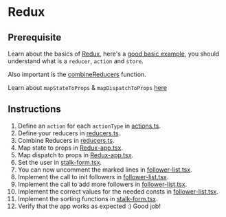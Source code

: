 # Redux

## Prerequisite

Learn about the basics of [Redux](https://redux.js.org/api/api-reference), here's a [good basic example](https://redux.js.org/basics/example), you should understand what is a `reducer`, `action` and `store`.

Also important is the [combineReducers](https://redux.js.org/api/combinereducers) function.

Learn about `mapStateToProps` & `mapDispatchToProps` [here](https://medium.com/@findforhad.io/redux-mapstatetoprops-and-mapdispatchtoprops-explained-ea48d41708dc)

## Instructions

1. Define an `action` for each `actionType` in [actions.ts](./actions.ts).
2. Define your reducers in [reducers.ts](./reducers.ts).
3. Combine Reducers in [reducers.ts](./reducers.ts).
4. Map state to props in [Redux-app.tsx](./Redux-app.tsx).
5. Map dispatch to props in [Redux-app.tsx](./Redux-app.tsx).
6. Set the user in [stalk-form.tsx](./stalk-form/stalk-form.tsx).
7. You can now uncomment the marked lines in [follower-list.tsx](./follower-list/follower-list.tsx).
8. Implement the call to init followers in [follower-list.tsx](./follower-list/follower-list.tsx).
9. Implement the call to add more followers in [follower-list.tsx](./follower-list/follower-list.tsx).
10. Implement the correct values for the needed consts in [follower-list.tsx](./follower-list/follower-list.tsx).
11. Implement the sorting functions in [stalk-form.tsx](./stalk-form/stalk-form.tsx).
12. Verify that the app works as expected :) Good job!